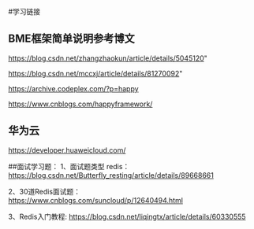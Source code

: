 #学习链接
##  BME框架简单说明参考博文
   https://blog.csdn.net/zhangzhaokun/article/details/5045120"

   https://blog.csdn.net/mccxj/article/details/81270092"

   https://archive.codeplex.com/?p=happy

   https://www.cnblogs.com/happyframework/

##  华为云
   https://developer.huaweicloud.com/

##面试学习题： 
1、面试题类型 redis：
    https://blog.csdn.net/Butterfly_resting/article/details/89668661

2、30道Redis面试题：
    https://www.cnblogs.com/suncloud/p/12640494.html

3、Redis入门教程:
    https://blog.csdn.net/liqingtx/article/details/60330555
    
